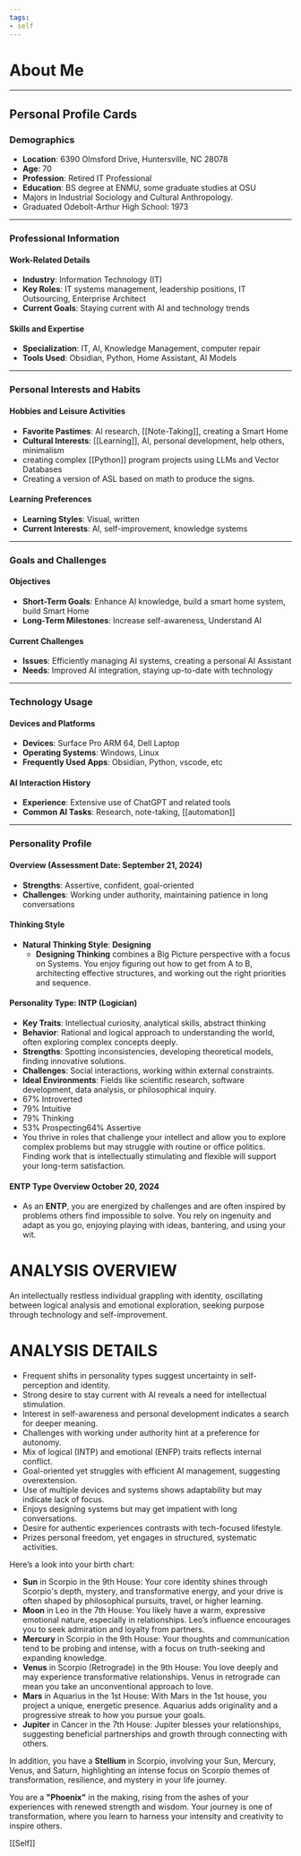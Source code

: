 ```yaml
---
tags:
- self
---
```


# About Me

---
## Personal Profile Cards

### Demographics

- **Location**:  6390 Olmsford Drive, Huntersville, NC  28078
- **Age**: 70
- **Profession**: Retired IT Professional
- **Education**: BS degree at ENMU, some graduate studies at OSU
-  Majors in Industrial Sociology and Cultural Anthropology.
-  Graduated Odebolt-Arthur High School: 1973

---

### Professional Information

#### Work-Related Details

- **Industry**: Information Technology (IT)
- **Key Roles**: IT systems management, leadership positions, IT Outsourcing, Enterprise Architect
- **Current Goals**: Staying current with AI and technology trends

#### Skills and Expertise

- **Specialization**: IT, AI, Knowledge Management, computer repair
- **Tools Used**: Obsidian, Python, Home Assistant, AI Models

---

### Personal Interests and Habits

#### Hobbies and Leisure Activities

- **Favorite Pastimes**: AI research, [[Note-Taking]], creating a Smart Home
- **Cultural Interests**: [[Learning]], AI, personal development, help others, minimalism
- creating complex [[Python]] program projects using LLMs and Vector Databases
- Creating a version of ASL based on math to produce the signs.

#### Learning Preferences

- **Learning Styles**: Visual, written
- **Current Interests**: AI, self-improvement, knowledge systems

---

### Goals and Challenges

#### Objectives

- **Short-Term Goals**: Enhance AI knowledge, build a smart home system, build Smart Home
- **Long-Term Milestones**: Increase self-awareness, Understand AI

#### Current Challenges

- **Issues**: Efficiently managing AI systems, creating a personal AI Assistant
- **Needs**: Improved AI integration, staying up-to-date with technology

---

### Technology Usage

#### Devices and Platforms

- **Devices**: Surface Pro ARM 64, Dell Laptop
- **Operating Systems**: Windows, Linux
- **Frequently Used Apps**: Obsidian, Python, vscode, etc

#### AI Interaction History

- **Experience**: Extensive use of ChatGPT and related tools
- **Common AI Tasks**: Research, note-taking, [[automation]]

---

### Personality Profile

#### Overview (Assessment Date: September 21, 2024)

- **Strengths**: Assertive, confident, goal-oriented
- **Challenges**: Working under authority, maintaining patience in long conversations

#### Thinking Style

- **Natural Thinking Style**: **Designing**
    - **Designing Thinking** combines a Big Picture perspective with a focus on Systems. You enjoy figuring out how to get from A to B, architecting effective structures, and working out the right priorities and sequence.

#### Personality Type: INTP (Logician)

- **Key Traits**: Intellectual curiosity, analytical skills, abstract thinking
- **Behavior**: Rational and logical approach to understanding the world, often exploring complex concepts deeply.
- **Strengths**: Spotting inconsistencies, developing theoretical models, finding innovative solutions.
- **Challenges**: Social interactions, working within external constraints.
- **Ideal Environments**: Fields like scientific research, software development, data analysis, or philosophical inquiry.
- 67% Introverted
- 79% Intuitive
- 79% Thinking
- 53% Prospecting64% Assertive
- You thrive in roles that challenge your intellect and allow you to explore complex problems but may struggle with routine or office politics. Finding work that is intellectually stimulating and flexible will support your long-term satisfaction.

#### ENTP Type Overview October 20, 2024

- As an **ENTP**, you are energized by challenges and are often inspired by problems others find impossible to solve. You rely on ingenuity and adapt as you go, enjoying playing with ideas, bantering, and using your wit.

# ANALYSIS OVERVIEW

An intellectually restless individual grappling with identity, oscillating between logical analysis and emotional exploration, seeking purpose through technology and self-improvement.

# ANALYSIS DETAILS

- Frequent shifts in personality types suggest uncertainty in self-perception and identity.
- Strong desire to stay current with AI reveals a need for intellectual stimulation.
- Interest in self-awareness and personal development indicates a search for deeper meaning.
- Challenges with working under authority hint at a preference for autonomy.
- Mix of logical (INTP) and emotional (ENFP) traits reflects internal conflict.
- Goal-oriented yet struggles with efficient AI management, suggesting overextension.
- Use of multiple devices and systems shows adaptability but may indicate lack of focus.
- Enjoys designing systems but may get impatient with long conversations.
- Desire for authentic experiences contrasts with tech-focused lifestyle.
- Prizes personal freedom, yet engages in structured, systematic activities.

Here’s a look into your birth chart:

- **Sun** in Scorpio in the 9th House: Your core identity shines through Scorpio's depth, mystery, and transformative energy, and your drive is often shaped by philosophical pursuits, travel, or higher learning.
- **Moon** in Leo in the 7th House: You likely have a warm, expressive emotional nature, especially in relationships. Leo’s influence encourages you to seek admiration and loyalty from partners.
- **Mercury** in Scorpio in the 9th House: Your thoughts and communication tend to be probing and intense, with a focus on truth-seeking and expanding knowledge.
- **Venus** in Scorpio (Retrograde) in the 9th House: You love deeply and may experience transformative relationships. Venus in retrograde can mean you take an unconventional approach to love.
- **Mars** in Aquarius in the 1st House: With Mars in the 1st house, you project a unique, energetic presence. Aquarius adds originality and a progressive streak to how you pursue your goals.
- **Jupiter** in Cancer in the 7th House: Jupiter blesses your relationships, suggesting beneficial partnerships and growth through connecting with others.

In addition, you have a **Stellium** in Scorpio, involving your Sun, Mercury, Venus, and Saturn, highlighting an intense focus on Scorpio themes of transformation, resilience, and mystery in your life journey.

You are a **"Phoenix"** in the making, rising from the ashes of your experiences with renewed strength and wisdom. Your journey is one of transformation, where you learn to harness your intensity and creativity to inspire others.

[[Self]]
